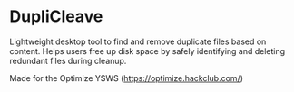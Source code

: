 # DupliCleave
Lightweight desktop tool to find and remove duplicate files based on content. Helps users free up disk space by safely identifying and deleting redundant files during cleanup.

Made for the Optimize YSWS (https://optimize.hackclub.com/)